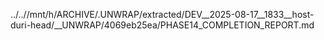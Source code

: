 ../..//mnt/h/ARCHIVE/.UNWRAP/extracted/DEV__2025-08-17__1833__host-duri-head/__UNWRAP/4069eb25ea/PHASE14_COMPLETION_REPORT.md